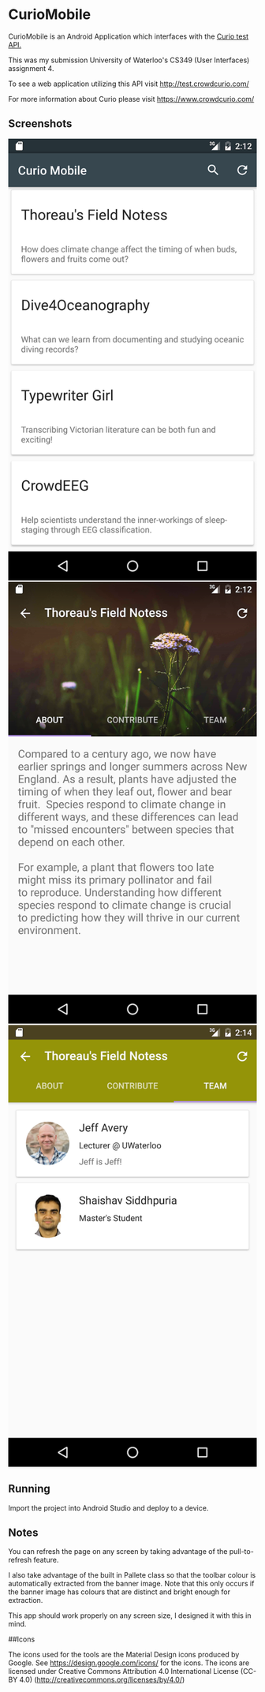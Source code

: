 # CurioMobile

CurioMobile is an Android Application which interfaces with the [Curio test API.](http://test.crowdcurio.com/api/project/) 

This was my submission University of Waterloo's CS349 (User Interfaces) assignment 4. 

To see a web application utilizing this API visit http://test.crowdcurio.com/

For more information about Curio please visit https://www.crowdcurio.com/

## Screenshots

![screenshot](screenshots/curio1.png)
![screenshot](screenshots/curio2.png)
![screenshot](screenshots/curio3.png)

## Running 

Import the project into Android Studio and deploy to a device.

## Notes

You can refresh the page on any screen by taking advantage of the pull-to-refresh feature.

I also take advantage of the built in Pallete class so that the toolbar colour is automatically extracted from the banner image. Note that this only occurs if the banner image has colours that are distinct and bright enough for extraction.

This app should work properly on any screen size, I designed it with this in mind. 

##Icons

The icons used for the tools are the Material Design icons produced by Google. See https://design.google.com/icons/ 
for the icons. The icons are licensed under Creative Commons Attribution 4.0 International License (CC-BY 4.0) 
(http://creativecommons.org/licenses/by/4.0/)
